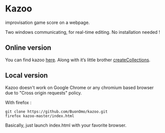 # Kazoo

improvisation game score on a webpage.

Two windows communicating, for real-time editing. No installation needed !


## Online version

You can find kazoo [here](http://buonomo.github.io/kazoo/). Along with it’s little brother [createCollections](http://buonomo.github.io/createCollections/).

## Local version

Kazoo doesn't work on Google Chrome or any chromium based browser due to "Cross origin requests" policy.

With firefox :

    git clone https://github.com/BuonOmo/kazoo.git
    firefox kazoo-master/index.html

Basically, just launch index.html with your favorite browser.
